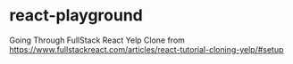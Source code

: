 # react-playground
Going Through FullStack React Yelp Clone from https://www.fullstackreact.com/articles/react-tutorial-cloning-yelp/#setup
